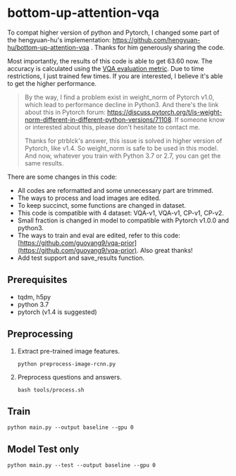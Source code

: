 # bottom-up-attention-vqa
To compat higher version of python and Pytorch, I changed some part of the hengyuan-hu's implementation: https://github.com/hengyuan-hu/bottom-up-attention-vqa
. Thanks for him generously sharing the code. 

Most importantly, the results of this code is able to get 63.60 now. The accuracy is calculated using the [VQA evaluation metric](http://www.visualqa.org/evaluation.html).
Due to time restrictions, I just trained few times. If you are interested, I believe it's able to get the higher performance.

>By the way, I find a problem exist in weight_norm of Pytorch v1.0, which lead to performance decline in Python3. And there's the link about this in Pytorch forum: https://discuss.pytorch.org/t/is-weight-norm-different-in-different-python-versions/71108. 
If someone know or interested about this, please don't hesitate to contact me.
>
>Thanks for ptrblck's answer, this issue is solved in higher version of Pytorch, like v1.4. 
>So weight_norm is safe to be used in this model. And now, whatever you train with Python 3.7 or 2.7, 
>you can get the same results.
>

There are some changes in this code:
 - All codes are reformatted and some unnecessary part are trimmed. 
 - The ways to process and load images are edited.
 - To keep succinct, some functions are changed in dataset.
 - This code is compatible with 4 dataset: VQA-v1, VQA-v1, CP-v1, CP-v2.
 - Small fraction is changed in model to compatible with Pytorch v1.0.0 and python3.
 - The ways to train and eval are edited, refer to this code: [https://github.com/guoyang9/vqa-prior](https://github.com/guoyang9/vqa-prior). Also great thanks!
 - Add test support and save_results function.
 
  Prerequisites
 - 
 - tqdm, h5py
 - python 3.7
 - pytorch (v1.4 is suggested)
 
 
 Preprocessing
 - 
1. Extract pre-trained image features.
    ```
    python preprocess-image-rcnn.py
    ```
2. Preprocess questions and answers.
    ```
    bash tools/process.sh
    ```

 Train
 - 
```
python main.py --output baseline --gpu 0
```

 Model Test only
 - 
 ```
python main.py --test --output baseline --gpu 0
```
